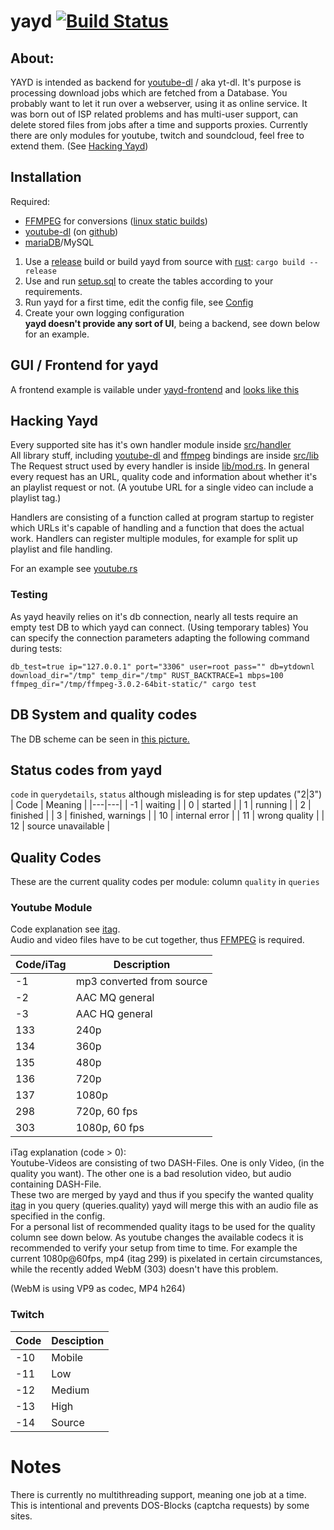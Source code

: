 # yayd [![Build Status](https://travis-ci.org/0xpr03/yayd.svg?branch=master)](https://travis-ci.org/0xpr03/yayd)

## About:  
YAYD is intended as backend for [youtube-dl] / aka yt-dl. It's purpose is processing download jobs which are fetched from a Database. You probably want to
let it run over a webserver, using it as online service.
It was born out of ISP related problems and has multi-user support, can delete stored files from jobs after a time and supports proxies.
Currently there are only modules for youtube, twitch and soundcloud, feel free to extend them. (See [Hacking Yayd](#hacking-yayd))

## Installation

Required:  
* [FFMPEG] for conversions ([linux static builds](https://www.johnvansickle.com/ffmpeg/))
* [youtube-dl] (on  [github](https://github.com/rg3/youtube-dl))
* [mariaDB]/MySQL

1. Use a [release] build or build yayd from source with [rust]: `cargo build --release`
2. Use and run [setup.sql] to create the tables according to your requirements.
3. Run yayd for a first time, edit the config file, see [Config](config.md)
4. Create your own logging configuration  
**yayd doesn't provide any sort of UI**, being a backend, see down below for an example.

## GUI / Frontend for yayd

A frontend example is vailable under [yayd-frontend] and [looks like this](docs/yayd_gui.png)

## Hacking Yayd

Every supported site has it's own handler module inside [src/handler](src/handler/)  
All library stuff, including [youtube-dl] and [ffmpeg] bindings are inside [src/lib](src/lib/)  
The Request struct used by every handler is inside [lib/mod.rs](src/lib/mod.rs#L36).
In general every request has an URL, quality code and information about whether it's an playlist request or not.
(A youtube URL for a single video can include a playlist tag.)

Handlers are consisting of a function called at program startup to register which URLs it's capable of handling
and a function that does the actual work. Handlers can register multiple modules, for example for split up playlist and file handling.

For an example see [youtube.rs](src/handler/youtube.rs)

### Testing

As yayd heavily relies on it's db connection, nearly all tests require an empty test DB to which yayd can connect. (Using temporary tables)
You can specify the connection parameters adapting the following command during tests:
```
db_test=true ip="127.0.0.1" port="3306" user=root pass="" db=ytdownl download_dir="/tmp" temp_dir="/tmp" RUST_BACKTRACE=1 mbps=100 ffmpeg_dir="/tmp/ffmpeg-3.0.2-64bit-static/" cargo test
```

## DB System and quality codes

The DB scheme can be seen in [this picture.](docs/rdm.svg)

## Status codes from yayd
`code` in `querydetails`, `status` although misleading is for step updates ("2|3")
| Code | Meaning |
|---|---|
| -1 | waiting |
| 0 | started |
| 1 | running |
| 2 | finished |
| 3 | finished, warnings |
| 10 | internal error |
| 11 | wrong quality |
| 12 | source unavailable |

## Quality Codes

These are the current quality codes per module:
column `quality` in `queries`

### Youtube Module

Code explanation see [itag](https://en.wikipedia.org/wiki/YouTube#Quality_and_formats).  
Audio and video files have to be cut together, thus [FFMPEG] is required.

| Code/iTag | Description |
| --- | --- |
| -1 | mp3 converted from source |
| -2 | AAC MQ general |
| -3 | AAC HQ general |
| 133 | 240p |
| 134 | 360p |
| 135 | 480p |
| 136 | 720p |
| 137 | 1080p |
| 298 | 720p, 60 fps |
| 303 | 1080p, 60 fps |

iTag explanation (code > 0):  
Youtube-Videos are consisting of two DASH-Files. One is only Video, (in the quality you want).
The other one is a bad resolution video, but audio containing DASH-File.  
These two are merged by yayd and thus if you specify the wanted quality [itag] in you query (queries.quality) 
yayd will merge this with an audio file as specified in the config.  
For a personal list of recommended quality itags to be used for the quality column see down below.
As youtube changes the available codecs it is recommended to verify your setup from time to time.
For example the current 1080p@60fps, mp4 (itag 299) is pixelated in certain circumstances, while the recently added
WebM (303) doesn't have this problem.  
  
(WebM is using VP9 as codec, MP4 h264)

### Twitch

| Code | Desciption |
| --- | --- |
| -10 | Mobile |
| -11 | Low |
| -12 | Medium |
| -13 | High |
| -14 | Source |

# Notes

There is currently no multithreading support, meaning one job at a time. This is intentional and prevents DOS-Blocks (captcha requests) by some sites.

   [youtube-dl]: <https://yt-dl.org>
   [FFMPEG]: <http://ffmpeg.org/>
   [mariadb]: <https://mariadb.org/>
   [rust]: <http://rust-lang.org/>
   [yayd-frontend]: <https://github.com/0xpr03/yayd-frontend>
   [release]: <https://github.com/0xpr03/yayd/releases>
   [setup.sql]: <setup.sql>
   [itag]: <https://en.wikipedia.org/wiki/YouTube#Quality_and_formats>
